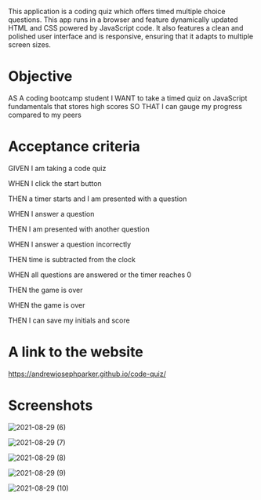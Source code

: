 This application is a coding quiz which offers timed multiple choice questions. This app runs in a browser and feature dynamically updated HTML and CSS powered by JavaScript code. It also features a clean and polished user interface and is responsive, ensuring that it adapts to multiple screen sizes.

# Objective
AS A coding bootcamp student I WANT to take a timed quiz on JavaScript fundamentals that stores high scores SO THAT I can gauge my progress compared to my peers

# Acceptance criteria
GIVEN I am taking a code quiz

WHEN I click the start button

THEN a timer starts and I am presented with a question

WHEN I answer a question

THEN I am presented with another question

WHEN I answer a question incorrectly

THEN time is subtracted from the clock

WHEN all questions are answered or the timer reaches 0

THEN the game is over

WHEN the game is over

THEN I can save my initials and score

# A link to the website
https://andrewjosephparker.github.io/code-quiz/

# Screenshots

![2021-08-29 (6)](https://user-images.githubusercontent.com/83850651/131283498-217545b4-2ec2-43ef-aa44-744234aa7213.png)

![2021-08-29 (7)](https://user-images.githubusercontent.com/83850651/131283505-00df39d8-73dd-4e6a-8895-6ed98b5bdb3a.png)

![2021-08-29 (8)](https://user-images.githubusercontent.com/83850651/131283518-85282953-823c-4590-babb-045b64170cc1.png)

![2021-08-29 (9)](https://user-images.githubusercontent.com/83850651/131283530-5d67ff6e-8821-4b66-a095-14f6592f84b5.png)

![2021-08-29 (10)](https://user-images.githubusercontent.com/83850651/131283540-3e722917-16ea-4f32-b3bc-0537e8ae8a4d.png)
